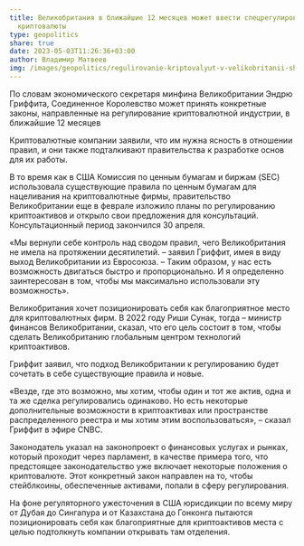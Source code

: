 ```yaml
---
title: Великобритания в ближайшие 12 месяцев может ввести спецрегулирование
  криптовалюты
type: geopolitics
share: true
date: 2023-05-03T11:26:36+03:00
author: Владимир Матвеев
img: /images/geopolitics/regulirovanie-kriptovalyut-v-velikobritanii-shutterstock-scaled-e1648386037312.webp
---
```

По словам экономического секретаря минфина Великобритании Эндрю Гриффита, Соединенное Королевство может принять конкретные законы, направленные на регулирование криптовалютной индустрии, в ближайшие 12 месяцев

Криптовалютные компании заявили, что им нужна ясность в отношении правил, и они также подталкивают правительства к разработке основ для их работы.

В то время как в США Комиссия по ценным бумагам и биржам (SEC) использовала существующие правила по ценным бумагам для нацеливания на криптовалютные фирмы, правительство Великобритании еще в феврале изложило планы по регулированию криптоактивов и открыло свои предложения для консультаций. Консультационный период закончился 30 апреля.

«Мы вернули себе контроль над сводом правил, чего Великобритания не имела на протяжении десятилетий. – заявил Гриффит, имея в виду выход Великобритании из Евросоюза. – Таким образом, у нас есть возможность двигаться быстро и пропорционально. И я определенно заинтересован в том, чтобы мы максимально использовали эту возможность».

Великобритания хочет позиционировать себя как благоприятное место для криптовалютных фирм. В 2022 году Риши Сунак, тогда – министр финансов Великобритании, сказал, что его цель состоит в том, чтобы сделать Великобританию глобальным центром технологий криптоактивов.

Гриффит заявил, что подход Великобритании к регулированию будет сочетать в себе существующие правила и новые.

«Везде, где это возможно, мы хотим, чтобы один и тот же актив, одна и та же сделка регулировались одинаково. Но есть некоторые дополнительные возможности в криптоактивах или пространстве распределенного реестра и мы хотим этим воспользоваться», – сказал Гриффит в эфире CNBC.

Законодатель указал на законопроект о финансовых услугах и рынках, который проходит через парламент, в качестве примера того, что предстоящее законодательство уже включает некоторые положения о криптовалюте. Этот конкретный закон направлен на то, чтобы стейблкоины, обеспеченные активами, попали в сферу регулирования.

На фоне регуляторного ужесточения в США юрисдикции по всему миру от Дубая до Сингапура и от Казахстана до Гонконга пытаются позиционировать себя как благоприятные для криптоактивов места с целью подтолкнуть компании открывать там отделения.